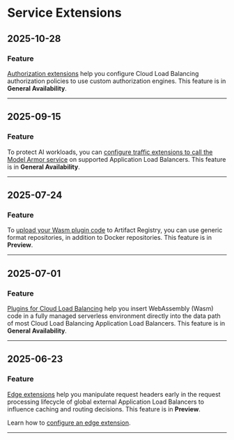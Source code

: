 # Service Extensions

## 2025-10-28

### Feature

[Authorization extensions](https://docs.cloud.google.com/service-extensions/docs/lb-extensions-overview#authorization-extensions) help you configure Cloud Load Balancing authorization policies to use custom authorization engines. This feature is in **General Availability**.

---
## 2025-09-15

### Feature

To protect AI workloads, you can [configure traffic extensions to call the Model Armor service](https://cloud.google.com/service-extensions/docs/configure-extensions-to-google-services#configure-traffic-ma) on supported Application Load Balancers. This feature is in **General Availability**.

---
## 2025-07-24

### Feature

To [upload your Wasm plugin code](https://cloud.google.com/service-extensions/docs/prepare-plugin-code#generic-repository) to Artifact Registry, you can use generic format repositories, in addition to Docker repositories. This feature is in **Preview**.

---
## 2025-07-01

### Feature

[Plugins for Cloud Load Balancing](https://cloud.google.com/service-extensions/docs/overview#integration-lb-plugins) help you insert WebAssembly (Wasm) code in a fully managed serverless environment directly into the data path of most Cloud Load Balancing Application Load Balancers. This feature is in **General Availability**.

---
## 2025-06-23

### Feature

[Edge extensions](https://cloud.google.com/service-extensions/docs/lb-extensions-overview#edge-extensions) help you manipulate request headers early in the request processing lifecycle of global external Application Load Balancers to influence caching and routing decisions. This feature is in **Preview**.

Learn how to [configure an edge extension](https://cloud.google.com/service-extensions/docs/configure-edge-extensions).

---
